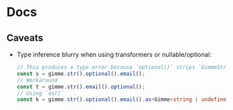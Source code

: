 # Docs

## Caveats

-   Type inference blurry when using transformers or nullable/optional:
    ```ts
    // This produces a type error because `optional()` strips `GimmeString` class spec
    const s = gimme.str().optional().email();
    // Workaround
    const t = gimme.str().email().optional();
    // Using `as()`
    const k = gimme.str().optional().email().as<Gimme<string | undefined>>();
    ```
